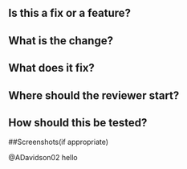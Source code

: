 ## Is this a fix or a feature?

## What is the change?

## What does it fix?

## Where should the reviewer start?

## How should this be tested?

##Screenshots(if appropriate)

@ADavidson02
hello
